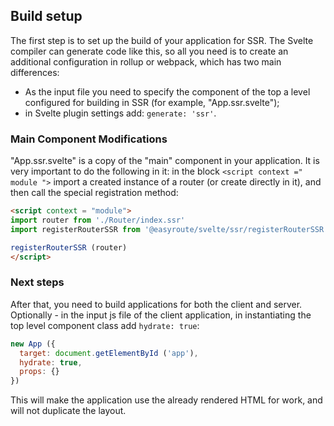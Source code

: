 ## Build setup

The first step is to set up the build of your application for
SSR. The Svelte compiler can generate code like this, so
all you need is to create an additional configuration
in rollup or webpack, which has two main differences:

* As the input file you need to specify the component of the top
a level configured for building in SSR (for example, "App.ssr.svelte");
* in Svelte plugin settings add: `generate: 'ssr'`.

### Main Component Modifications

"App.ssr.svelte" is a copy of the "main" component
in your application. It is very important to do the following in it:
in the block `<script context =" module ">` import
a created instance of a router (or create directly in it), and
then call the special registration method:

```html
<script context = "module">
import router from './Router/index.ssr'
import registerRouterSSR from '@easyroute/svelte/ssr/registerRouterSSR'

registerRouterSSR (router)
</script>
```

### Next steps

After that, you need to build applications for both the client and
server. Optionally - in the input js file of the client application,
in instantiating the top level component class
add `hydrate: true`:

```javascript
new App ({
  target: document.getElementById ('app'),
  hydrate: true,
  props: {}
})
```

This will make the application use the already rendered HTML
for work, and will not duplicate the layout.
